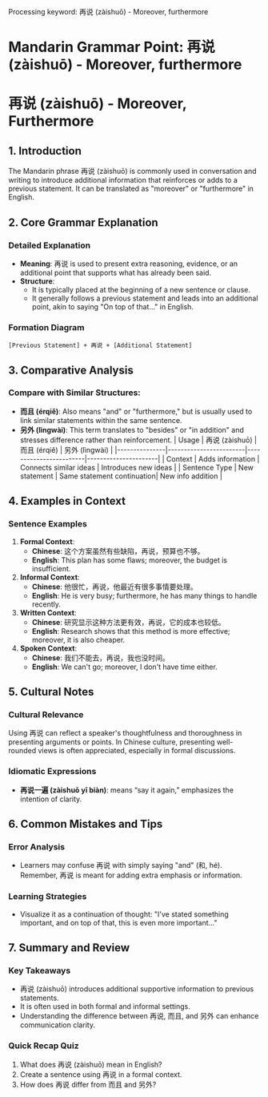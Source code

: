 Processing keyword: 再说 (zàishuō) - Moreover, furthermore
# Mandarin Grammar Point: 再说 (zàishuō) - Moreover, furthermore
# 再说 (zàishuō) - Moreover, Furthermore
## 1. Introduction 
The Mandarin phrase 再说 (zàishuō) is commonly used in conversation and writing to introduce additional information that reinforces or adds to a previous statement. It can be translated as "moreover" or "furthermore" in English.
## 2. Core Grammar Explanation 
### Detailed Explanation
- **Meaning**: 再说 is used to present extra reasoning, evidence, or an additional point that supports what has already been said.
- **Structure**: 
  - It is typically placed at the beginning of a new sentence or clause.
  - It generally follows a previous statement and leads into an additional point, akin to saying "On top of that..." in English.
### Formation Diagram
```
[Previous Statement] + 再说 + [Additional Statement]
```
## 3. Comparative Analysis
### Compare with Similar Structures:
- **而且 (érqiě)**: Also means "and" or "furthermore," but is usually used to link similar statements within the same sentence.
- **另外 (lìngwài)**: This term translates to "besides" or "in addition" and stresses difference rather than reinforcement.
|  Usage        | 再说 (zàishuō)         | 而且 (érqiě)           | 另外 (lìngwài)       |
|---------------|------------------------|------------------------|----------------------|
| Context       | Adds information       | Connects similar ideas  | Introduces new ideas  |
| Sentence Type | New statement           | Same statement continuation| New info addition    |
## 4. Examples in Context
### Sentence Examples
1. **Formal Context**:  
   - **Chinese**: 这个方案虽然有些缺陷，再说，预算也不够。  
   - **English**: This plan has some flaws; moreover, the budget is insufficient.
2. **Informal Context**:  
   - **Chinese**: 他很忙，再说，他最近有很多事情要处理。  
   - **English**: He is very busy; furthermore, he has many things to handle recently.
3. **Written Context**:  
   - **Chinese**: 研究显示这种方法更有效，再说，它的成本也较低。  
   - **English**: Research shows that this method is more effective; moreover, it is also cheaper.
4. **Spoken Context**:  
   - **Chinese**: 我们不能去，再说，我也没时间。  
   - **English**: We can't go; moreover, I don't have time either.
## 5. Cultural Notes
### Cultural Relevance
Using 再说 can reflect a speaker's thoughtfulness and thoroughness in presenting arguments or points. In Chinese culture, presenting well-rounded views is often appreciated, especially in formal discussions.
### Idiomatic Expressions
- **再说一遍 (zàishuō yī biàn)**: means “say it again,” emphasizes the intention of clarity.
  
## 6. Common Mistakes and Tips 
### Error Analysis
- Learners may confuse 再说 with simply saying "and" (和, hé). Remember, 再说 is meant for adding extra emphasis or information.
  
### Learning Strategies
- Visualize it as a continuation of thought: "I've stated something important, and on top of that, this is even more important..."
## 7. Summary and Review
### Key Takeaways
- 再说 (zàishuō) introduces additional supportive information to previous statements.
- It is often used in both formal and informal settings.
- Understanding the difference between 再说, 而且, and 另外 can enhance communication clarity.
### Quick Recap Quiz
1. What does 再说 (zàishuō) mean in English?
2. Create a sentence using 再说 in a formal context.
3. How does 再说 differ from 而且 and 另外?
